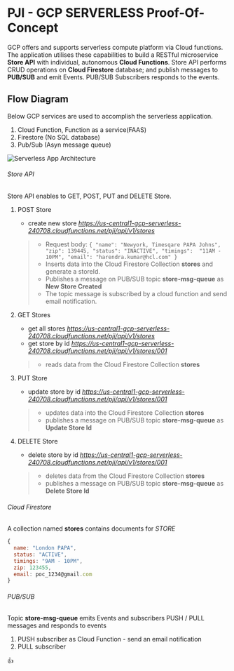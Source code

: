 # PJI - GCP SERVERLESS Proof-Of-Concept

GCP offers and supports serverless compute platform via Cloud functions. 
The application utilises these capabilities to build a RESTful microservice **Store API** with individual, autonomous **Cloud Functions**. Store API performs CRUD operations on **Cloud Firestore** database; and publish messages to **PUB/SUB** and emit Events. PUB/SUB Subscribers responds to the events.

## Flow Diagram 
Below GCP services are used to accomplish the serverless application.
1. Cloud Function, Function as a service(FAAS)
1. Firestore (No SQL database)
1. Pub/Sub (Asyn message queue)

![Serverless App Architecture](https://github.com/hjadon27/PJI_Serverless_Functions/blob/dev/flow.png)


###### Store API
Store API enables to GET, POST, PUT and DELETE Store.
1. POST Store
   - create new store *https://us-central1-gcp-serverless-240708.cloudfunctions.net/pji/api/v1/stores*
   >  - Request body:
        ```{
               "name": "Newyork, Timesqare PAPA Johns",
               "zip": 139445,
               "status": "INACTIVE",
               "timings":  "11AM - 10PM",
               "email": "harendra.kumar@hcl.com"
            }
         ```
   >  - Inserts data into the Cloud Firestore Collection **__stores__** and generate a storeId.
   >  - Publishes a message on PUB/SUB topic **__store-msg-queue__** as **New Store Created**
   >  - The topic message is subscribed by a cloud function and send email notification.
   
2. GET Stores
   - get all stores *https://us-central1-gcp-serverless-240708.cloudfunctions.net/pji/api/v1/stores*
   - get store by id *https://us-central1-gcp-serverless-240708.cloudfunctions.net/pji/api/v1/stores/001*
   > - reads data from the Cloud Firestore Collection **__stores__**
   
3. PUT Store
   - update store by id *https://us-central1-gcp-serverless-240708.cloudfunctions.net/pji/api/v1/stores/001*
   >  - updates data into the Cloud Firestore Collection **__stores__**
   >  - publishes a message on PUB/SUB topic **__store-msg-queue__** as **Update Store Id**
   
4. DELETE Store
   - delete store by id *https://us-central1-gcp-serverless-240708.cloudfunctions.net/pji/api/v1/stores/001*
   >  - deletes data from the Cloud Firestore Collection **__stores__**
   >  - publishes a message on PUB/SUB topic **__store-msg-queue__** as **Delete Store Id**

###### Cloud Firestore
A collection named **__stores__** contains documents for *STORE* 
``` javascript
{
  name: "London PAPA",
  status: "ACTIVE",
  timings: "9AM - 10PM",
  zip: 123455,
  email: poc_1234@gmail.com
}

```

###### PUB/SUB
Topic **__store-msg-queue__** emits Events and subscribers PUSH / PULL messages and responds to events
1. PUSH subscriber as Cloud Function - send an email notification
2. PULL subscriber

:+1:
